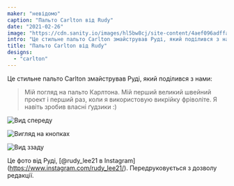 ```yaml
---
maker: "невідомо"
caption: "Пальто Carlton від Rudy"
date: "2021-02-26"
image: "https://cdn.sanity.io/images/hl5bw8cj/site-content/4aef096adffa48aa1d8b1cb45fb2d417993eb707-613x613.jpg"
intro: "Це стильне пальто Carlton змайстрував Руді, який поділився з нами:"
title: "Пальто Carlton від Rudy"
designs:
  - "carlton"
---
```


Це стильне пальто Carlton змайстрував Руді, який поділився з нами:

> Мій погляд на пальто Карлтона. Мій перший великий швейний проект і перший раз, коли я використовую викрійку фріволіте. Я навіть зробив власні ґудзики :)

![Вид спереду](https://posts.freesewing.org/uploads/carlton_by_rudy_carltonrudy2_ff73f3dc38.jpg "Вид спереду")

![Вигляд на кнопках](https://posts.freesewing.org/uploads/carlton_by_rudy_carltonrudy3_dfe71f082f.jpg "Вигляд на кнопках")

![Вид ззаду](https://posts.freesewing.org/uploads/carlton_by_rudy_carltonrudy4_09a14b90d7.jpg)

<Note>

Це фото від Руді, [@rudy_lee21 в Instagram] (https://www.instagram.com/rudy_lee21/). Передруковується з дозволу редакції.

</Note>
